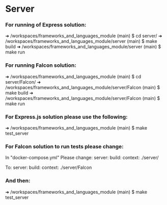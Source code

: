 Server
======
### For running of Express solution:
➜ /workspaces/frameworks_and_languages_module (main) $ cd server/
➜ /workspaces/frameworks_and_languages_module/server (main) $ make build
➜ /workspaces/frameworks_and_languages_module/server (main) $ make run

### For running Falcon solution:
➜ /workspaces/frameworks_and_languages_module (main) $ cd server/Falcon/
➜ /workspaces/frameworks_and_languages_module/server/Falcon (main) $ make build
➜ /workspaces/frameworks_and_languages_module/server/Falcon (main) $ make run


### For Express.js solution please use the following:

➜ /workspaces/frameworks_and_languages_module (main) $ make test_server

### For Falcon solution to run tests please change:

In "docker-compose.yml"
Please change:
server:
    build:
      context: ./server/

To:
server:
    build:
      context: ./server/Falcon

### And then:

➜ /workspaces/frameworks_and_languages_module (main) $ make test_server